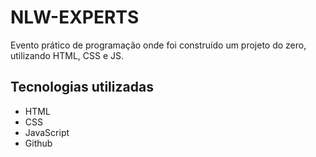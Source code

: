 # NLW-EXPERTS
Evento prático de programação onde foi construído um projeto do zero, utilizando HTML, CSS e JS.

## Tecnologias utilizadas

- HTML
- CSS
- JavaScript
- Github